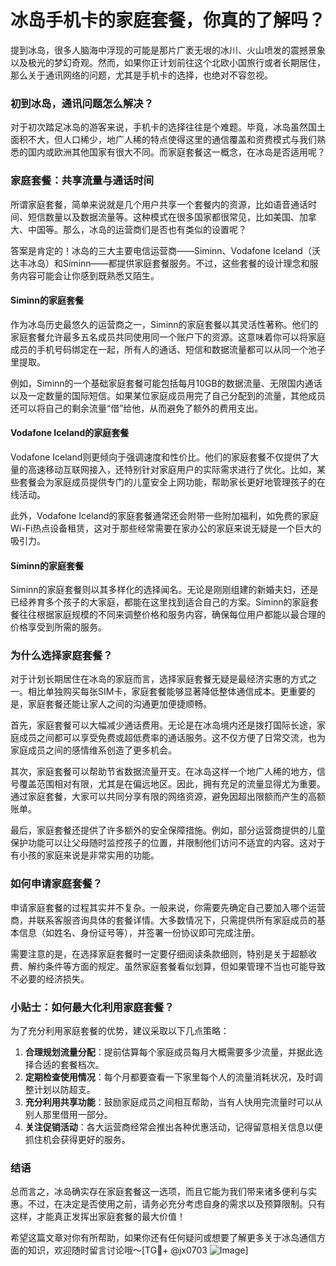 # 冰岛手机卡的家庭套餐，你真的了解吗？

提到冰岛，很多人脑海中浮现的可能是那片广袤无垠的冰川、火山喷发的震撼景象以及极光的梦幻奇观。然而，如果你正计划前往这个北欧小国旅行或者长期居住，那么关于通讯网络的问题，尤其是手机卡的选择，也绝对不容忽视。

### 初到冰岛，通讯问题怎么解决？

对于初次踏足冰岛的游客来说，手机卡的选择往往是个难题。毕竟，冰岛虽然国土面积不大，但人口稀少，地广人稀的特点使得这里的通信覆盖和资费模式与我们熟悉的国内或欧洲其他国家有很大不同。而家庭套餐这一概念，在冰岛是否适用呢？

### 家庭套餐：共享流量与通话时间

所谓家庭套餐，简单来说就是几个用户共享一个套餐内的资源，比如语音通话时间、短信数量以及数据流量等。这种模式在很多国家都很常见，比如美国、加拿大、中国等。那么，冰岛的运营商们是否也有类似的设置呢？

答案是肯定的！冰岛的三大主要电信运营商——Siminn、Vodafone Iceland（沃达丰冰岛）和Síminn——都提供家庭套餐服务。不过，这些套餐的设计理念和服务内容可能会让你感到既熟悉又陌生。

#### Siminn的家庭套餐

作为冰岛历史最悠久的运营商之一，Siminn的家庭套餐以其灵活性著称。他们的家庭套餐允许最多五名成员共同使用同一个账户下的资源。这意味着你可以将家庭成员的手机号码绑定在一起，所有人的通话、短信和数据流量都可以从同一个池子里提取。

例如，Siminn的一个基础家庭套餐可能包括每月10GB的数据流量、无限国内通话以及一定数量的国际短信。如果某位家庭成员用完了自己分配到的流量，其他成员还可以将自己的剩余流量“借”给他，从而避免了额外的费用支出。

#### Vodafone Iceland的家庭套餐

Vodafone Iceland则更倾向于强调速度和性价比。他们的家庭套餐不仅提供了大量的高速移动互联网接入，还特别针对家庭用户的实际需求进行了优化。比如，某些套餐会为家庭成员提供专门的儿童安全上网功能，帮助家长更好地管理孩子的在线活动。

此外，Vodafone Iceland的家庭套餐通常还会附带一些附加福利，如免费的家庭Wi-Fi热点设备租赁，这对于那些经常需要在家办公的家庭来说无疑是一个巨大的吸引力。

#### Síminn的家庭套餐

Síminn的家庭套餐则以其多样化的选择闻名。无论是刚刚组建的新婚夫妇，还是已经养育多个孩子的大家庭，都能在这里找到适合自己的方案。Síminn的家庭套餐往往根据家庭规模的不同来调整价格和服务内容，确保每位用户都能以最合理的价格享受到所需的服务。

### 为什么选择家庭套餐？

对于计划长期居住在冰岛的家庭而言，选择家庭套餐无疑是最经济实惠的方式之一。相比单独购买每张SIM卡，家庭套餐能够显著降低整体通信成本。更重要的是，家庭套餐还能让家人之间的沟通更加便捷顺畅。

首先，家庭套餐可以大幅减少通话费用。无论是在冰岛境内还是拨打国际长途，家庭成员之间都可以享受免费或超低费率的通话服务。这不仅方便了日常交流，也为家庭成员之间的感情维系创造了更多机会。

其次，家庭套餐可以帮助节省数据流量开支。在冰岛这样一个地广人稀的地方，信号覆盖范围相对有限，尤其是在偏远地区。因此，拥有充足的流量显得尤为重要。通过家庭套餐，大家可以共同分享有限的网络资源，避免因超出限额而产生的高额账单。

最后，家庭套餐还提供了许多额外的安全保障措施。例如，部分运营商提供的儿童保护功能可以让父母随时监控孩子的位置，并限制他们访问不适宜的内容。这对于有小孩的家庭来说是非常实用的功能。

### 如何申请家庭套餐？

申请家庭套餐的过程其实并不复杂。一般来说，你需要先确定自己要加入哪个运营商，并联系客服咨询具体的套餐详情。大多数情况下，只需提供所有家庭成员的基本信息（如姓名、身份证号等），并签署一份协议即可完成注册。

需要注意的是，在选择家庭套餐时一定要仔细阅读条款细则，特别是关于超额收费、解约条件等方面的规定。虽然家庭套餐看似划算，但如果管理不当也可能导致不必要的经济损失。

### 小贴士：如何最大化利用家庭套餐？

为了充分利用家庭套餐的优势，建议采取以下几点策略：

1. **合理规划流量分配**：提前估算每个家庭成员每月大概需要多少流量，并据此选择合适的套餐档次。
2. **定期检查使用情况**：每个月都要查看一下家里每个人的流量消耗状况，及时调整计划以防超支。
3. **充分利用共享功能**：鼓励家庭成员之间相互帮助，当有人快用完流量时可以从别人那里借用一部分。
4. **关注促销活动**：各大运营商经常会推出各种优惠活动，记得留意相关信息以便抓住机会获得更好的服务。

### 结语

总而言之，冰岛确实存在家庭套餐这一选项，而且它能为我们带来诸多便利与实惠。不过，在决定是否使用之前，请务必充分考虑自身的需求以及预算限制。只有这样，才能真正发挥出家庭套餐的最大价值！

希望这篇文章对你有所帮助，如果你还有任何疑问或想要了解更多关于冰岛通信方面的知识，欢迎随时留言讨论哦～[TG💪+ @jx0703 ![Image](https://github.com/user-attachments/assets/dbca1d08-cadb-493c-b0ec-ad6f7a83f270)]